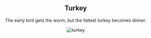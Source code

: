 <div align="center">

## Turkey

The early bird gets the worm,
but the fattest turkey becomes dinner.

<div style="display: flex; align-items: center; justify-content: center; max-width: 100%;">
    <img src="/writing/images/turkey.png" alt="turkey" style="max-width: 100%; max-height: 100%;">
</div>